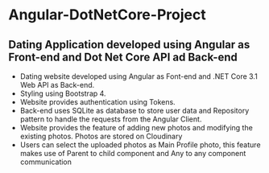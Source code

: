# Angular-DotNetCore-Project
## Dating Application developed using Angular as Front-end and Dot Net Core API ad Back-end
<ul>
<li>Dating website developed using Angular as Font-end and .NET Core 3.1 Web API as Back-end.</li>
<li>Styling using Bootstrap 4.</li>
<li>Website provides authentication using Tokens.</li>
<li>Back-end uses SQLite as database to store user data and Repository pattern to handle the requests from the Angular Client.</li>
<li>Website provides the feature of adding new photos and modifying the existing photos. Photos are stored on Cloudinary</li>
<li>Users can select the uploaded photos as Main Profile photo, this feature makes use of Parent to child component and Any to any component communication</li>
</ul>
